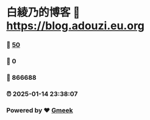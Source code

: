 # 白綾乃的博客 :link: https://blog.adouzi.eu.org 
### :page_facing_up: [50](https://blog.adouzi.eu.org/tag.html) 
### :speech_balloon: 0 
### :hibiscus: 866688 
### :alarm_clock: 2025-01-14 23:38:07 
### Powered by :heart: [Gmeek](https://github.com/Meekdai/Gmeek)
